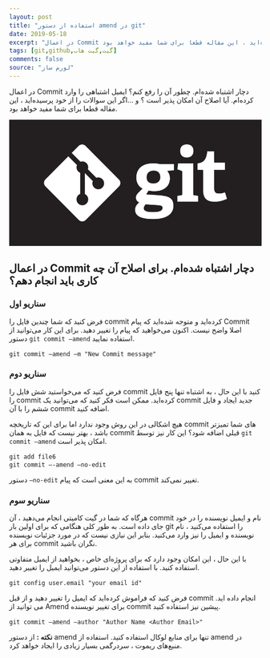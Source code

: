```yaml
---
layout: post
title: "استفاده از دستور amend در git"
date: 2019-05-18
excerpt: "در اعمال Commit دچار اشتباه شده‌ام. چطور آن را رفع کنم؟ ایمیل اشتباهی را وارد کرده‌ام. آیا اصلاح آن امکان پذیر است ؟ و …اگر این سوالات را از خود پرسیده‌اید ، این مقاله قطعا برای شما مفید خواهد بود."
tags: [git,github,گیت,گیت هاب]
comments: false
source: "لورم ساز"
---
```


در اعمال Commit دچار اشتباه شده‌ام. چطور آن را رفع کنم؟ ایمیل اشتباهی را وارد کرده‌ام. آیا اصلاح آن امکان پذیر است ؟ و …اگر این سوالات را از خود پرسیده‌اید ، این مقاله قطعا برای شما مفید خواهد بود.

![git](/assets/img/posts/15.jpg)

## در اعمال Commit دچار اشتباه شده‌ام. برای اصلاح آن چه کاری باید انجام دهم؟

### سناریو اول

فرض کنید که شما چندین فایل را commit کرده‌اید و متوجه شده‌اید که پیام Commit اصلا واضح نیست. اکنون می‌خواهید که پیام را تغییر دهید. برای این کار می‌توانید از دستور `git commit –amend` استفاده نمایید.

```
git commit –amend –m "New Commit message"
```

### سناریو دوم

فرض کنید که می‌خواستید شش فایل را commit کنید با این حال ، به اشتباه تنها پنج فایل را commit کرده‌اید. ممکن است فکر کنید که می‌توانید یک commit جدید ایجاد و فایل ششم را با آن commit اضافه کنید.

هیچ اشکالی در این روش وجود ندارد اما برای این که تاریخچه commit های شما تمیزتر باشد ، بهتر نیست که فایل به همان commit قبلی اضافه شود؟ این کار نیز توسط `git commit –amend` امکان پذیر است.

```
git add file6
git commit –-amend –no-edit
```

دستور `–no-edit` به این معنی است که پیام commit تغییر نمی‌کند.

### سناریو سوم

هرگاه که شما در گیت کامیتی انجام می‌دهید ، آن commit نام و ایمیل نویسنده را در خود جای داده است. به طور کلی هنگامی که برای اولین بار git را استفاده می‌کنید ، نام نویسنده و ایمیل را نیز وارد می‌کنید. بنابر این نیازی نیست که در مورد جزئیات نویسنده برای هر commit نگران باشید.

با این حال ، این امکان وجود دارد که برای پروژه‌ای خاص ، بخواهید از ایمیل متفاوتی استفاده کنید. با استفاده از این دستور می‌توانید ایمیل را تغییر دهید.

```
git config user.email "your email id"
```

فرض کنید که فراموش کرده‌اید که ایمیل را تغییر دهید و از قبل commit انجام داده اید. می توانید از Amend برای تغییر نویسنده commit پیشین نیز استفاده کنید.

```
git commit –amend –author "Author Name <Author Email>"
```

**نکته :** از دستور amend تنها برای منابع لوکال استفاده کنید. استفاده از amend در منبع‌های ریموت ، سردرگمی بسیار زیادی را ایجاد خواهد کرد.
